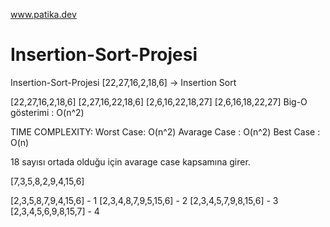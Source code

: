 www.patika.dev
# Insertion-Sort-Projesi
Insertion-Sort-Projesi
[22,27,16,2,18,6] -> Insertion Sort

[22,27,16,2,18,6]
[2,27,16,22,18,6]
[2,6,16,22,18,27]
[2,6,16,18,22,27]
Big-O gösterimi : O(n^2)

TIME COMPLEXITY: Worst Case: O(n^2) Avarage Case : O(n^2) Best Case : O(n)

18 sayısı ortada olduğu için avarage case kapsamına girer.

[7,3,5,8,2,9,4,15,6] 

[2,3,5,8,7,9,4,15,6] - 1
[2,3,4,8,7,9,5,15,6] - 2
[2,3,4,5,7,9,8,15,6] - 3
[2,3,4,5,6,9,8,15,7] - 4
